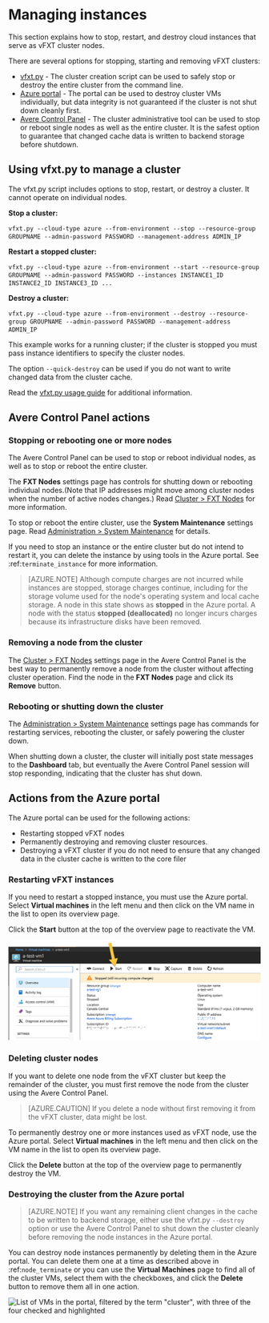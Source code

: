# Managing instances

This section explains how to stop, restart, and destroy cloud instances that serve as vFXT cluster nodes.

There are several options for stopping, starting and removing vFXT clusters:

- [vfxt.py](#using-vfxt.py-to-manage-a-cluster) - The cluster creation script can be used to safely stop or destroy the entire cluster from the command line.
- [Azure portal](#actions-from-the-azure-portal) - The portal can be used to destroy cluster VMs individually, but data integrity is not guaranteed if the cluster is not shut down cleanly first.
- [Avere Control Panel](#avere-control-panel-actions) - The cluster administrative tool can be used to stop or reboot single nodes as well as the entire cluster. It is the safest option to guarantee that changed cache data is written to backend storage before shutdown.

## Using vfxt.py to manage a cluster 

The vfxt.py script includes options to stop, restart, or destroy a cluster. It cannot operate on individual nodes. 

**Stop a cluster:** 

    vfxt.py --cloud-type azure --from-environment --stop --resource-group GROUPNAME --admin-password PASSWORD --management-address ADMIN_IP

**Restart a stopped cluster:** 

    vfxt.py --cloud-type azure --from-environment --start --resource-group GROUPNAME --admin-password PASSWORD --instances INSTANCE1_ID INSTANCE2_ID INSTANCE3_ID ...

**Destroy a cluster:**

    vfxt.py --cloud-type azure --from-environment --destroy --resource-group GROUPNAME --admin-password PASSWORD --management-address ADMIN_IP

This example works for a running cluster; if the cluster is stopped you must pass instance identifiers to specify the cluster nodes.

The option ``--quick-destroy`` can be used if you do not want to write changed data from the cluster cache.

Read the [vfxt.py usage guide](<https://download.averesystems.com/software/avere_vfxt.py_usage_guide.pdf>) for additional information.  


## Avere Control Panel actions

### Stopping or rebooting one or more nodes

The Avere Control Panel can be used to stop or reboot individual nodes, as well as to stop or reboot the entire cluster.

The **FXT Nodes** settings page has controls for shutting down or rebooting individual nodes.(Note that IP addresses might move among cluster nodes when the number of active nodes changes.) Read [Cluster > FXT Nodes](<http://library.averesystems.com/ops_guide/4_7/gui_fxt_nodes.html#gui-fxt-nodes>) for more information.

To stop or reboot the entire cluster, use the **System Maintenance** settings page. Read [Administration > System Maintenance](<http://library.averesystems.com/ops_guide/4_7/gui_system_maintenance.html#gui-system-maintenance>) for details.

If you need to stop an instance or the entire cluster but do not intend to restart it, you can delete the instance by using tools in the Azure portal. See :ref:`terminate_instance` for more information.

>[AZURE.NOTE] Although compute charges are not incurred while instances are stopped, storage charges continue, including for the storage volume used for the node's operating system and local cache storage. A node in this state shows as **stopped** in the Azure portal. A node with the status **stopped (deallocated)** no longer incurs charges because its infrastructure disks have been removed.

### Removing a node from the cluster 

The [Cluster > FXT Nodes](<http://library.averesystems.com/ops_guide/4_7/gui_fxt_nodes.html#gui-fxt-nodes>) settings page in the Avere Control Panel is the best way to permanently remove a node from the cluster without affecting cluster operation. Find the node in the **FXT Nodes** page and click its **Remove** button.

### Rebooting or shutting down the cluster

The [Administration > System Maintenance](<http://library.averesystems.com/ops_guide/4_7/gui_system_maintenance.html#gui-system-maintenance>) settings page has commands for restarting services, rebooting the cluster, or safely powering the cluster down.

When shutting down a cluster, the cluster will initially post state messages to the **Dashboard** tab, but eventually the Avere Control Panel session will stop responding, indicating that the cluster has shut down.  



## Actions from the Azure portal

The Azure portal can be used for the following actions: 

- Restarting stopped vFXT nodes 
- Permanently destroying and removing cluster resources.
- Destroying a vFXT cluster if you do not need to ensure that any changed data in the cluster cache is written to the core filer

### Restarting vFXT instances

If you need to restart a stopped instance, you must use the Azure portal. Select **Virtual machines** in the left menu and then click on the VM name in the list to open its overview page.

Click the **Start** button at the top of the overview page to reactivate the VM.

![Azure Portal screen showing the option to start a stopped vm](images/start_stopped_incurring-annot.png)

### Deleting cluster nodes

If you want to delete one node from the vFXT cluster but keep the remainder of the cluster, you must first remove the node from the cluster using the Avere Control Panel.

>[AZURE.CAUTION] If you delete a node without first removing it from the vFXT cluster, data might be lost.

To permanently destroy one or more instances used as vFXT node, use the Azure portal.
Select **Virtual machines** in the left menu and then click on the VM name in the list to open its overview page.

Click the **Delete** button at the top of the overview page to permanently destroy the VM.

### Destroying the cluster from the Azure portal

>[AZURE.NOTE] If you want any remaining client changes in the cache to be written to backend storage, either use the vfxt.py ``--destroy`` option or use the Avere Control Panel to shut down the cluster cleanly before removing the node instances in the Azure portal.

You can destroy node instances permanently by deleting them in the Azure portal. You can delete them one at a time as described above in :ref:`node_terminate` or you can use the **Virtual Machines** page to find all of the cluster VMs, select them with the checkboxes, and click the **Delete** button to remove them all in one action.

![List of VMs in the portal, filtered by the term "cluster", with three of the four checked and highlighted](/images/multi_vm_delete.png)


